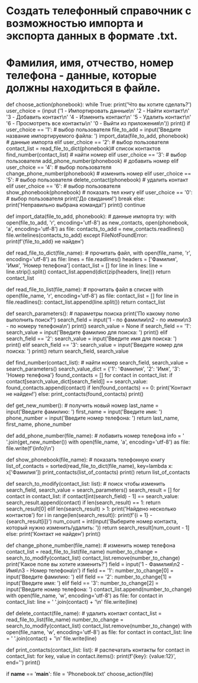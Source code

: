 #  Создать телефонный справочник с возможностью импорта и экспорта данных в формате .txt.
#  Фамилия, имя, отчество, номер телефона - данные, которые должны находиться в файле.

def choose_action(phonebook):
    while True:
        print('Что вы хотите сделать?')
        user_choice = (input
        ('1 - Импортировать данные\n'
        '2 - Найти контакт\n'
        '3 - Добавить контакт\n'
        '4 - Изменить контакт\n'
        '5 - Удалить контакт\n'
        '6 - Просмотреть все контакты\n' 
        '0 - Выйти из приложения\n'))
        print()
        if user_choice == '1':                         # выбор пользователя
            file_to_add = input('Введите название импортируемого файла: ')
            import_data(file_to_add, phonebook)        #  данные импорта
        elif user_choice == '2':                       #  выбор пользователя
            contact_list = read_file_to_dict(phonebook)#  список контактов
            find_number(contact_list)                  #  найти номер
        elif user_choice == '3':                       #  выбор пользователя
            add_phone_number(phonebook)                #  добавить номер
        elif user_choice == '4':                       #  выбор пользователя
            change_phone_number(phonebook)             #  изменить номер
        elif user_choice == '5':                       #  выбор пользователя
            delete_contact(phonebook)                  #  удалить контакт
        elif user_choice == '6':                       #  выбор пользователя
            show_phonebook(phonebook)                  #  показать тел книгу
        elif user_choice == '0':                       #  выбор пользователя
            print('До свидания!')
            break
        else:
            print('Неправильно выбрана команда!')
            print()
            continue


def import_data(file_to_add, phonebook):                 #   данные импорта
    try:
        with open(file_to_add, 'r', encoding='utf-8') as new_contacts, open(phonebook, 'a', encoding='utf-8') as file:
            contacts_to_add = new_contacts.readlines()
            file.writelines(contacts_to_add)
    except FileNotFoundError:
        print(f'{file_to_add} не найден')


def read_file_to_dict(file_name):                                # прочитать файл,
    with open(file_name, 'r', encoding='utf-8') as file:
        lines = file.readlines()
    headers = ['Фамилия', 'Имя', 'Номер телефона']
    contact_list = []
    for line in lines:
        line = line.strip().split()
        contact_list.append(dict(zip(headers, line)))
    return contact_list


def read_file_to_list(file_name):                                 # прочитать файл в списке
    with open(file_name, 'r', encoding='utf-8') as file:
        contact_list = []
        for line in file.readlines():
            contact_list.append(line.split())
    return contact_list


def search_parameters():                                          # параметры поиска
    print('По какому полю выполнить поиск?')
    search_field = input('1 - по фамилии\n2 - по имени\n3 - по номеру телефона\n')
    print()
    search_value = None
    if search_field == '1':
        search_value = input('Введите фамилию для поиска: ')
        print()
    elif search_field == '2':
        search_value = input('Введите имя для поиска: ')
        print()
    elif search_field == '3':
        search_value = input('Введите номер для поиска: ')
        print()
    return search_field, search_value


def find_number(contact_list):                                         # найти номер
    search_field, search_value = search_parameters()
    search_value_dict = {'1': 'Фамилия', '2': 'Имя', '3': 'Номер телефона'}
    found_contacts = []
    for contact in contact_list:
        if contact[search_value_dict[search_field]] == search_value:
            found_contacts.append(contact)
    if len(found_contacts) == 0:
        print('Контакт не найден!')
    else:
        print_contacts(found_contacts)
    print()


def get_new_number():                                                    # получить новый номер
    last_name = input('Введите фамилию: ')
    first_name = input('Введите имя: ')
    phone_number = input('Введите номер телефона: ')
    return last_name, first_name, phone_number


def add_phone_number(file_name):                                           # лобавить номер телефона
    info = ' '.join(get_new_number())
    with open(file_name, 'a', encoding='utf-8') as file:
        file.write(f'{info}\n')


def show_phonebook(file_name):                                              # показать телефонную книгу
    list_of_contacts = sorted(read_file_to_dict(file_name), key=lambda x: x['Фамилия'])
    print_contacts(list_of_contacts)
    print()
    return list_of_contacts


def search_to_modify(contact_list: list):                                # поиск чтобы изменить
    search_field, search_value = search_parameters()
    search_result = []
    for contact in contact_list:
        if contact[int(search_field) - 1] == search_value:
            search_result.append(contact)
    if len(search_result) == 1:
        return search_result[0]
    elif len(search_result) > 1:
        print('Найдено несколько контактов')
        for i in range(len(search_result)):
            print(f'{i + 1} - {search_result[i]}')
        num_count = int(input('Выберите номер контакта, который нужно изменить/удалить: '))
        return search_result[num_count - 1]
    else:
        print('Контакт не найден')
    print()


def change_phone_number(file_name):                                 # изменить номер телефона
    contact_list = read_file_to_list(file_name)
    number_to_change = search_to_modify(contact_list)
    contact_list.remove(number_to_change)
    print('Какое поле вы хотите изменить?')
    field = input('1 - Фамилия\n2 - Имя\n3 - Номер телефона\n')
    if field == '1':
        number_to_change[0] = input('Введите фамилию: ')
    elif field == '2':
        number_to_change[1] = input('Введите имя: ')
    elif field == '3':
        number_to_change[2] = input('Введите номер телефона: ')
    contact_list.append(number_to_change)
    with open(file_name, 'w', encoding='utf-8') as file:
        for contact in contact_list:
            line = ' '.join(contact) + '\n'
            file.write(line)


def delete_contact(file_name):                                             # удалить контакт
    contact_list = read_file_to_list(file_name)
    number_to_change = search_to_modify(contact_list)
    contact_list.remove(number_to_change)
    with open(file_name, 'w', encoding='utf-8') as file:
        for contact in contact_list:
            line = ' '.join(contact) + '\n'
            file.write(line)


def print_contacts(contact_list: list):                                    # распечатать контакты
    for contact in contact_list:
        for key, value in contact.items():
            print(f'{key}: {value:12}', end='')
        print()


if __name__ == '__main__':
    file = 'Phonebook.txt'
    choose_action(file)


